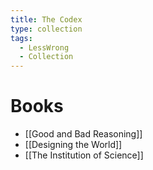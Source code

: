```yaml
---
title: The Codex
type: collection
tags:
  - LessWrong
  - Collection
---
```


# Books

- [[Good and Bad Reasoning]]
- [[Designing the World]]
- [[The Institution of Science]]